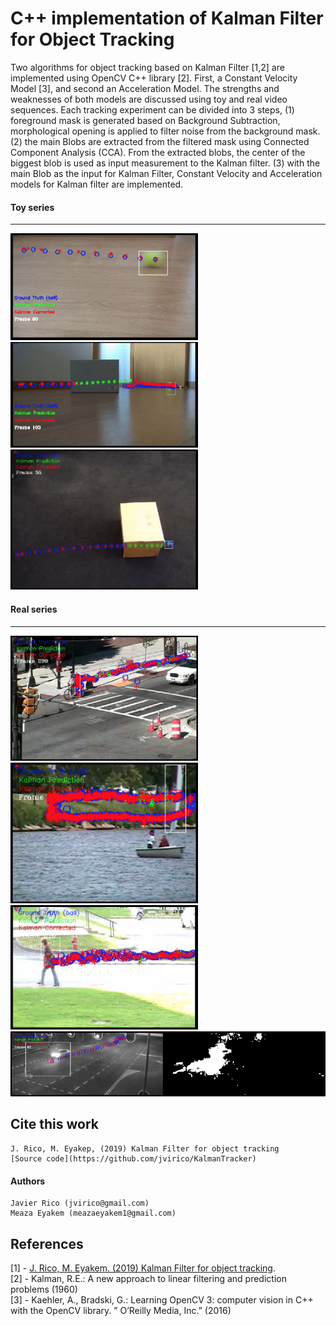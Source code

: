 # C++ implementation of Kalman Filter for Object Tracking

Two algorithms for object tracking based on Kalman Filter [1,2] are implemented using OpenCV C++ library [2]. First, a Constant Velocity Model [3], and second an Acceleration Model. The strengths and weaknesses of both models are discussed using toy and real video sequences. Each tracking experiment can be divided into 3 steps, (1) foreground mask is generated based on Background Subtraction, morphological opening is applied to filter noise from the background mask. (2) the main Blobs are extracted from the filtered mask using Connected Component Analysis (CCA). From the extracted blobs, the center of the biggest blob is used as input measurement to the Kalman filter. (3) with the main Blob as the input for Kalman Filter, Constant Velocity and Acceleration models for Kalman filter are implemented.



#### Toy series
---
<img src="./imgs/ToyVideo1.png" alt="drawing" width="300"/>
<img src="./imgs/324.png" alt="drawing" width="300"/>
<img src="./imgs/AM3.png" alt="drawing" width="300"/>


#### Real series
---
<img src="./imgs/3315.png" alt="drawing" width="300"/>
<img src="./imgs/3324.png" alt="drawing" width="300"/>
<img src="./imgs/3334.png" alt="drawing" width="300"/>
<img src="./imgs/RealVideo4a.png" alt="drawing" width="800"/>



## Cite this work
    J. Rico, M. Eyakep, (2019) Kalman Filter for object tracking
    [Source code](https://github.com/jvirico/KalmanTracker)

#### Authors
    Javier Rico (jvirico@gmail.com)
    Meaza Eyakem (meazaeyakem1@gmail.com)
## References
[1] - [J. Rico, M. Eyakem. (2019) Kalman Filter for object tracking](./Kalman_Filter_JRico_report.pdf).\
[2] - Kalman, R.E.: A new approach to linear filtering and prediction problems (1960)\
[3] - Kaehler, A., Bradski, G.: Learning OpenCV 3: computer vision in C++ with the
OpenCV library. ” O’Reilly Media, Inc.” (2016)